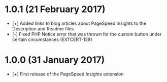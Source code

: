 # 1.0.1 (21 February 2017)

* [+] Added links to blog articles about PageSpeed Insights to the Description and Readme files
* [-] Fixed PHP Notice error that was thrown for the custom button under certain circumstances (EXTCERT-128) 

# 1.0.0 (31 January 2017)

* [+] First release of the PageSpeed Insights extension
